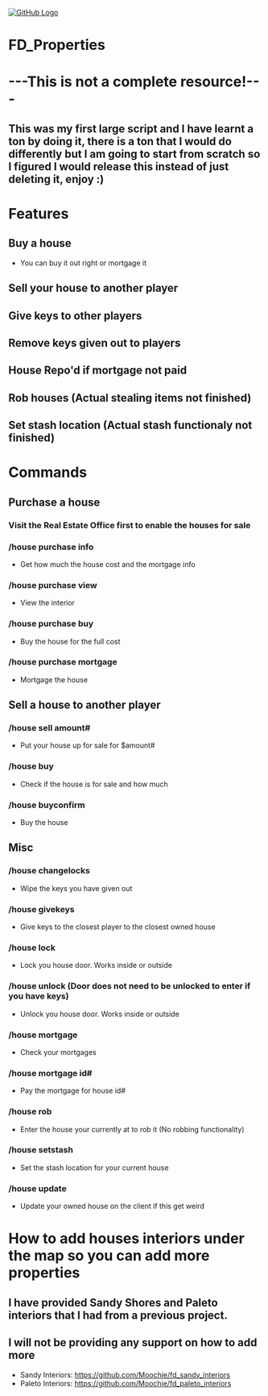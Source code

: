 [![GitHub Logo](https://i.imgur.com/ZAZBkDh.png)](http://discord.gg/vkrVDnC)

# FD_Properties
# ---This is not a complete resource!---
## This was my first large script and I have learnt a ton by doing it, there is a ton that I would do differently but I am going to start from scratch so I figured I would release this instead of just deleting it, enjoy :)

# Features
## Buy a house
- You can buy it out right or mortgage it
## Sell your house to another player
## Give keys to other players
## Remove keys given out to players
## House Repo'd if mortgage not paid
## Rob houses (Actual stealing items not finished)
## Set stash location (Actual stash functionaly not finished)

# Commands
## Purchase a house
### Visit the Real Estate Office first to enable the houses for sale
### /house purchase info
- Get how much the house cost and the mortgage info
### /house purchase view
- View the interior
### /house purchase buy
- Buy the house for the full cost
### /house purchase mortgage
- Mortgage the house
## Sell a house to another player
### /house sell amount#
- Put your house up for sale for $amount#
### /house buy
- Check if the house is for sale and how much
### /house buyconfirm
- Buy the house
## Misc 
### /house changelocks
- Wipe the keys you have given out
### /house givekeys
- Give keys to the closest player to the closest owned house
### /house lock
- Lock you house door.  Works inside or outside
### /house unlock (Door does not need to be unlocked to enter if you have keys)
- Unlock you house door.  Works inside or outside
### /house mortgage
- Check your mortgages
### /house mortgage id#
- Pay the mortgage for house id#
### /house rob
- Enter the house your currently at to rob it (No robbing functionality)
### /house setstash
- Set the stash location for your current house
### /house update
- Update your owned house on the client if this get weird
# How to add houses interiors under the map so you can add more properties
## I have provided Sandy Shores and Paleto interiors that I had from a previous project.
## I will not be providing any support on how to add more
- Sandy Interiors: https://github.com/Moochie/fd_sandy_interiors
- Paleto Interiors: https://github.com/Moochie/fd_paleto_interiors
